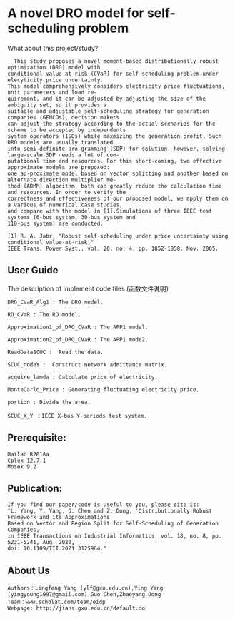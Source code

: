 ﻿A novel DRO model for self-scheduling problem
================

What about this project/study?

      This study proposes a novel moment-based distributionally robust optimization (DRO) model with 
    conditional value-at-risk (CVaR) for self-scheduling problem under elecyticity price uncertainty.
    This model comprehensively considers electricity price fluctuations, unit parameters and load re-
    quirement, and it can be adjusted by adjusting the size of the ambiguity set, so it provides a 
    suitable and adjustable self-scheduling strategy for generation companies (GENCOs), decision makers
    can adjust the strategy according to the actual scenarios for the scheme to be accepted by independents
    system operators (ISOs) while maxmizing the generation profit. Such DRO models are usually translated 
    into semi-definite pro-gramming (SDP) for solution, however, solving large-scale SDP needs a lot of com-
    putational time and resources. For this short-coming, two effective approximate models are proposed: 
    one ap-proximate model based on vector splitting and another based on alternate direction multiplier me-
    thod (ADMM) algorithm, both can greatly reduce the calculation time and resources. In order to verify the
    correctness and effectiveness of our proposed model, we apply them on a various of numerical case studies,
    and compare with the model in [1].Simulations of three IEEE test systems (6-bus system, 30-bus system and 
    118-bus system) are conducted.
    
    [1]	R. A. Jabr, "Robust self-scheduling under price uncertainty using conditional value-at-risk," 
    IEEE Trans. Power Syst., vol. 20, no. 4, pp. 1852-1858, Nov. 2005.


User Guide
-----------

The description of implement code files  (函数文件说明)

    DRO_CVaR_Alg1 : The DRO model.  
    
    RO_CVaR : The RO model.
    
    Approximation1_of_DRO_CVaR : The APP1 model.
    
    Approximation2_of_DRO_CVaR : The APP1 mode2.
    
    ReadDataSCUC :  Read the data.
    
    SCUC_nodeY :  Construct network admittance matrix.
    
    acquire_lamda : Calculate price of electricity.
    
    MonteCarlo_Price : Generating fluctuating electricity price.
    
    portion : Divide the area.
    
    SCUC_X_Y ：IEEE X-bus Y-periods test system.



Prerequisite:
-----------

    Matlab R2018a
    Cplex 12.7.1
    Mosek 9.2




Publication:
-----------
    If you find our paper/code is useful to you, please cite it:
    "L. Yang, Y. Yang, G. Chen and Z. Dong, 'Distributionally Robust Framework and its Approximations 
    Based on Vector and Region Split for Self-Scheduling of Generation Companies,' 
    in IEEE Transactions on Industrial Informatics, vol. 18, no. 8, pp. 5231-5241, Aug. 2022, 
    doi: 10.1109/TII.2021.3125964."




About Us 
-----------
    Authors：Lingfeng Yang (ylf@gxu.edu.cn),Ying Yang (yingyoung1997@gmail.com),Guo Chen,Zhaoyang Dong
    Team：www.scholat.com/team/eidp
    Webpage: http://jians.gxu.edu.cn/default.do
